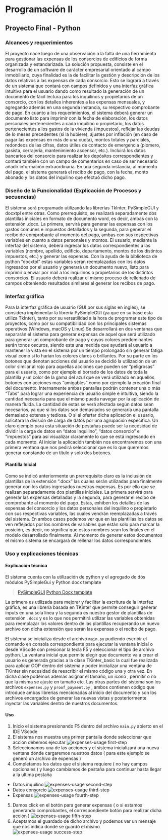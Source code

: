 # Programación II 
## Proyecto Final - Python

### Alcances y requerimientos

El proyecto nace luego de una observación a la falta de una herramienta
para gestionar las expensas de los consorcios de edificios de forma organizada y
estandarizada.
La solución propuesta, consiste en el desarrollo de un software de carácter
empresarial orientado al campo inmobiliario, cuya finalidad es la de facilitar la
gestión y descripción de los datos relativos a las expensas de cada consorcio.
Esto se logrará a través de un sistema que contará con campos definidos y una
interfaz gráfica intuitiva para el usuario dando como resultado la generación de un
documento de fácil lectura para los inquilinos y propietarios de un consorcio, con los
detalles inherentes a las expensas mensuales, y agregando además en una
segunda instancia, su respectivo comprobante de pago.
En cuanto a los requerimientos, el sistema deberá generar un documento listo para
imprimir con la fecha de elaboración, los datos personales pertenecientes a cada
inquilino o propietario, los datos pertenecientes a los gastos de la vivienda
(impuestos), reflejar las deudas de lo meses precedentes (si la hubiere), ajustes por
inflación (en caso de pagar las expensas en más de una cuota), montos totales y
parciales, redondeos de las cifras, datos útiles de contacto de emergencia (plomero,
gasista, cerrajería, mantenimiento ascensor, etc.).
Incluirá los datos bancarios del consorcio para realizar los depósitos
correspondientes y contará también con un campo de comentarios en caso de ser
necesario añadir información extraordinaria. En una segunda instancia, al momento
del pago, el sistema generará el recibo de pago, con la fecha, monto abonado y los
datos del inquilino que efectuó dicho pago.


### Diseño de la Funcionalidad (Explicación de Procesos y secuencias)
El sistema será programado utilizando las librerías TkInter, PySimpleGUI y docxtpl
entre otras.
Como prerrequisito, se realizará separadamente dos plantillas iniciales en formato
de documento word, es decir, ambas con la extensión .docx.
La primera, servirá para generar las expensas con los gastos comunes e impuestos
detallados y la segunda, para generar el recibo de comprobante al momento del
pago, ambas con sus respectivas variables en cuanto a datos personales y montos.
El usuario, mediante la interfaz del sistema, deberá ingresar los datos
correspondientes a las variables (nombre, apellido, edificio, departamento, montos
de los distintos impuestos, etc.) y generar las expensas.
Con la ayuda de la biblioteca de python “docxtpl” estas variables serán
reemplazadas con los datos ingresados por el usuario y generará un documento
nuevo, listo para imprimir o enviar por mail a los inquilinos o propietarios de los
distintos consorcios.
El usuario deberá realizar el mismo proceso de rellenado de campos obteniendo
resultados similares al generar los recibos de pago.

### Interfaz gráfica
Para la interfaz gráfica de usuario (GUI por sus siglas en inglés), se considera
implementar la librería PySimpleGUI (ya que en su base esta utiliza TkInter), tanto
por su versatilidad a la hora de programar este tipo de proyectos, como por su
compatibilidad con los principales sistemas operativos (Windows, macOS y Linux)
Se desarrollará en dos ventanas que separarán el sistema para generar
expensas de aquel que será utilizado para generar un comprobante de pago y cuyos
colores predominantes serán tonos oscuros, siendo esta una medida que ayudará al
usuario a mantener la vista en el sistema por un tiempo prolongado sin generar
fatiga visual como sí lo harían los colores claros o brillantes. Por su parte en los
botones que denotan acciones del usuario se decidió la utilización de un color
similar al rojo para aquellas acciones que pueden ser “peligrosas” para el usuario,
como por ejemplo el borrado de los datos de toda la plantilla y un color de la gama
del azul que se verá utilizado en aquellos botones con acciones mas “amigables”
como por ejemplo la creación final del documento.
Internamente ambas pantallas podrán contener una o más “Tabs” para lograr
una experiencia de usuario simple e intuitiva, siendo la cantidad necesaria para que
el mismo pueda navegar por la aplicación de manera fluida. La cantidad de estas se
verá afectada según datos sean necesarios, ya que si los datos son demasiados se
generaría una pantalla demasiado extensa y tediosa. O si al ofertar dicha aplicación
el usuario, solicitara la división de carga de datos por una agrupación específica.
Un claro ejemplo para esta situación de pestañas puede ser la necesidad de
dividir la carga de datos en “datos inquilino”, “datos consorcio” e “impuestos” para
así visualizar claramente lo que se está ingresando en cada momento.
Al iniciar la aplicación también nos encontraremos con una primera ventana
que nos pedirá seleccionar que es lo que queremos generar constando de un título y
solo dos botones.

#### Plantilla Inicial
Como se indicó anteriormente un prerrequisito claro es la inclusión de
plantillas de la extensión “.docx” las cuales serán utilizadas para finalmente generar
con los datos ingresados nuestras expensas. Es por ello que se realizan
separadamente dos plantillas iniciales.
La primera servirá para generar las expensas detalladas y la segunda, para
generar el recibo de comprobante al momento del pago. Estas, exhiben los detalles
de las expensas del consorcio y los datos personales del inquilino o propietario con
sus respectivas variables, las cuales vendrán reemplazadas a través del sistema.
En ambos casos podemos ver que en las plantillas los datos se ven reflejados
por los nombres de variables que están solo para marcar la posición, es decir, no
significa que estos nombres sean los finales en el modelo desarrollado finalmente. Al
momento de generar estos documentos el mismo sistema se encargará de rellenar
los datos correspondientes


### Uso y explicaciones técnicas

#### Explicación técnica
El sistema cuenta con la utilización de python y el agregado de dós módulos PySimpleGui 
y Python docx template

> [PySimpleGUI](www.pysimplegui.org) 
> [Python Docx template](https://docxtpl.readthedocs.io/)

La primera es utilizada para mejorar y facilitar la escritura de la interfaz gráfica, es una
librería basada en TKinter que permite conseguir generar inputs en una sola linea y la segunda
es nuestro gestor de plantillas de extensión `.docx` y es lo que nos permitirá utilizar las 
variables obtenidas para reemplazar los valores dentro de las plantillas recuperando un nuevo 
archivo con dicha extensión que serán las expensas o el recibo de pago.

El sistema se inicializa desde el archivo `main.py` pudiendo escribir el comando en consola correspondiente
para ejecutar la ventana inicial o desde VScode con presionar la tecla F5 y seleccionar el tipo de archivo
python.
La ventana inicial que permite elegir que documento va a crear el usuario es generada gracias a la clase
TKinter_basic la cual fue realizada para aplicar OOP dentro del sistema y poder inicializar una ventana
de TKinter sin necesidad de reescribir el mismo código una y otra vez. En dicha clase podemos además
asignar el tamaño, un icono , permitir o no que la misma se ajuste en tamaño etc.
Las otras partes del sistema son los archivos  `expenses.py` y `proof_payment.py` , ambos contienen código
que introduce ambas librerías mencionadas al inicio del documento y son los archivos encargados de
generar las nuevas vistas y posteriormente inyectar las variables dentro de nuestros documentos.


#### Uso 
1. Inicio el sistema presionando F5 dentro del archivo `main.py` abierto en el IDE VScode
2. El sistema nos muestra una primer pantalla donde seleccionar que acción debemos ejecutar
![expenses-usage first-step](/readme-assets/first-step.png)    
3. Seleccionamos una de las acciones y el sistema inicializará una nueva ventana donde
cargaremos nuestros datos ( para este ejemplo se generó un archivo de expensas )
4. Completamos los datos que el sistema requiere ( no hay campos opcionales ) y luego 
cambiamos de pestaña para continuar hasta llegar a la ultima pestaña
 - Datos inquilino 
![expenses-usage second-step](/readme-assets/second-step.jpg) 
 - Datos consorcio
![expenses-usage third-step](/readme-assets/third-step.jpg) 
 - Expensas
![expenses-usage fourth-step](/readme-assets/fourth-step.jpg) 
5. Damos click en el botón para generar expensas ( o si estamos generando comprobantes, el correspondiente 
botón para realizar dicha acción )
![expenses-usage fifth-step](/readme-assets/fifth-step.jpg) 
6. Aceptamos el guardado de dicho archivo y podemos ver un mensaje que nos indica donde se guardó el mismo 
![expenses-usage success-step](/readme-assets/success-save.jpg) 